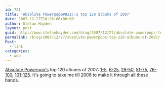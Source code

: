 ```yaml
---
id: 721
title: 'Absolute Powerpop&#8217;s top 120 albums of 2007'
date: 2007-12-27T10:26:06+00:00
author: Stefan Hayden
layout: post
guid: http://www.stefanhayden.com/blog/2007/12/27/absolute-powerpops-top-120-albums-of-2007/
permalink: /blog/2007/12/27/absolute-powerpops-top-120-albums-of-2007/
Post:
  - link
categories:
  - web
---
```

<a href="http://absolutepowerpop.blogspot.com/">Absolute Powerpop's</a> top 120 albums of 2007: <a href="http://absolutepowerpop.blogspot.com/2007/12/absolute-powerpop-top-100-125-discs-of_5904.html">1-5</a>, <a href="http://absolutepowerpop.blogspot.com/2007/12/absolute-powerpop-top-100-125-discs-of_21.html">6-25</a>, <a href="http://absolutepowerpop.blogspot.com/2007/12/absolute-powerpop-top-100-125-discs-of_20.html">26-50</a>, <a href="http://absolutepowerpop.blogspot.com/2007/12/absolute-powerpop-top-100-125-discs-of_19.html">51-75</a>, <a href="http://absolutepowerpop.blogspot.com/2007/12/absolute-powerpop-top-100-125-discs-of.html">76-100</a>, <a href="http://absolutepowerpop.blogspot.com/2007/12/absolute-power-pop-top-100-125-discs-of.html">101-125</a>. It's going to take me till 2008 to make it through all these bands.
